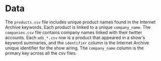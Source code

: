# Data

The `products.csv` file includes unique product names found in the Internet Archive keywords.  Each product is linked to a unique `company_name`.  The `companies.csv` file contains company names linked with their twitter accounts.  Each `ads_*.csv` row is a product that appeared in a show's keyword summaries, and the `identifier` column is the Internet Archive unique identifier for the show airing.  The `company_name` column is the primary key across all the csv files.